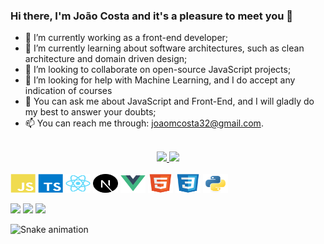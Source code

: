 ### Hi there, I'm João Costa and it's a pleasure to meet you 👋

- 🔭 I’m currently working as a front-end developer;
- 🌱 I’m currently learning about software architectures, such as clean architecture and domain driven design;
- 👯 I’m looking to collaborate on open-source JavaScript projects;
- 🤔 I’m looking for help with Machine Learning, and I do accept any indication of courses 
- 💬 You can ask me about JavaScript and Front-End, and I will gladly do my best to answer your doubts;
- 📫 You can reach me through: joaomcosta32@gmail.com.

<br />

<div align="center">
  <a href="https://github.com/jackmcosta32">
    <img height="180em" src="https://github-readme-stats.vercel.app/api?username=jackmcosta32&show_icons=true&theme=github_dark&include_all_commits=true&count_private=true" />
    <img height="180em" src="https://github-readme-stats.vercel.app/api/top-langs/?username=jackmcosta32&layout=compact&langs_count=7&theme=github_dark&count_private=true" />
  </a>
</div>

<div style="display: inline_block"><br />
  <img align="center" alt="Js Badge" height="30" width="40" src="https://raw.githubusercontent.com/devicons/devicon/master/icons/javascript/javascript-plain.svg" />
  <img align="center" alt="Ts Badge" height="30" width="40" src="https://raw.githubusercontent.com/devicons/devicon/master/icons/typescript/typescript-plain.svg" />
  <img align="center" alt="React Badge" height="30" width="40" src="https://raw.githubusercontent.com/devicons/devicon/master/icons/react/react-original.svg" />
  <img align="center" alt="NextJS Badge" height="30" width="40" src="https://raw.githubusercontent.com/devicons/devicon/master/icons/nextjs/nextjs-original.svg" />
  <img align="center" alt="VueJS Badge" height="30" width="40" src="https://raw.githubusercontent.com/devicons/devicon/master/icons/vuejs/vuejs-original.svg" />
  <img align="center" alt="HTML Badge" height="30" width="40" src="https://raw.githubusercontent.com/devicons/devicon/master/icons/html5/html5-original.svg" />
  <img align="center" alt="CSS Badge" height="30" width="40" src="https://raw.githubusercontent.com/devicons/devicon/master/icons/css3/css3-original.svg" /> 
  <img align="center" alt="Python Badge" height="30" width="40" src="https://raw.githubusercontent.com/devicons/devicon/master/icons/python/python-original.svg" />
</div>
  
<br />

<div>
  <a href="https://discordapp.com/users/709452033891237968" target="_blank"><img src="https://img.shields.io/badge/Discord-7289DA?style=for-the-badge&logo=discord&logoColor=white" target="_blank" /></a> 
  <a href="mailto:joaomcosta32@gmail.com" target="_blank"><img src="https://img.shields.io/badge/-Gmail-%23333?style=for-the-badge&logo=gmail&logoColor=white" target="_blank" /></a>
  <a href="https://www.linkedin.com/in/joao-costa-3272a41ba/" target="_blank"><img src="https://img.shields.io/badge/-LinkedIn-%230077B5?style=for-the-badge&logo=linkedin&logoColor=white" target="_blank" /></a>
 
  ![Snake animation](https://github.com/jackmcosta32/jackmcosta32/blob/output/github-contribution-grid-snake.svg)
</div>

